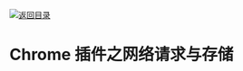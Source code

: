 [![返回目录](https://i.postimg.cc/50XLzC7C/image.png)](https://github.com/wx-chevalier/Web-Series)

# Chrome 插件之网络请求与存储
